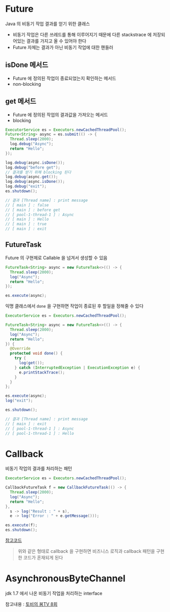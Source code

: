 # Future
Java 의 비동기 작업 결과를 얻기 위한 클래스
- 비동기 작업은 다른 쓰레드를 통해 이루어지기 때문에 다른 stackstrace 에 저장되어있는 결과를 가지고 올 수 있어야 한다
- Future 자체는 결과가 아닌 비동기 작업에 대한 핸들러

## isDone 메서드
- Future 에 정의된 작업이 종료되었는지 확인하는 메서드
- non-blocking

## get 메서드
- Future 에 정의된 작업의 결과값을 가져오는 메서드
- blocking

```java
ExecutorService es = Executors.newCachedThreadPool();
Future<String> async = es.submit(() -> {
  Thread.sleep(2000);
  log.debug("Async");
  return "Hello";
});

log.debug(async.isDone());
log.debug("before get");
// 결과를 받기 위해 blocking 된다
log.debug(async.get());
log.debug(async.isDone());
log.debug("exit");
es.shutdown();

// 결과 [Thread name] : print message
// [ main ] : false
// [ main ] : before get
// [ pool-1-thread-1 ] : Async
// [ main ] : Hello
// [ main ] : true
// [ main ] : exit
```

## FutureTask 
Future 의 구현체로 Callable 을 넘겨서 생성할 수 있음
```java
FutureTask<String> async = new FutureTask<>(() -> {
  Thread.sleep(2000);
  log("Async");
  return "Hello";
});

es.execute(async);
```

익명 클래스에서 `done` 을 구현하면 작업이 종료된 후 할일을 정해줄 수 있다
```java
ExecutorService es = Executors.newCachedThreadPool();

FutureTask<String> async = new FutureTask<>(() -> {
  Thread.sleep(2000);
  log("Async");
  return "Hello";
}) {
  @Override
  protected void done() {
    try {
      log(get());
    } catch (InterruptedException | ExecutionException e) {
      e.printStackTrace();
    }
  }
};

es.execute(async);
log("exit");

es.shutdown();

// 결과 [Thread name] : print message
// [ main ] : exit
// [ pool-1-thread-1 ] : Async
// [ pool-1-thread-1 ] : Hello
```

# Callback
비동기 작업의 결과를 처리하는 패턴

```java
ExecutorService es = Executors.newCachedThreadPool();

CallbackFutureTask f = new CallbackFutureTask(() -> {
  Thread.sleep(2000);
  log("Async");
  return "Hello";
},
  s -> log("Result : " + s),
  e -> log("Error : " + e.getMessage()));

es.execute(f);
es.shutdown();
```
[참고코드](https://github.com/pch8388/study-java-base/blob/master/study-reactive/src/main/java/me/reactive/study/base/CallbackFutureTaskEx.java)
> 위와 같은 형태로 callback 을 구현하면 비즈니스 로직과 callback 패턴을 구현한 코드가 혼재되게 된다


# AsynchronousByteChannel
jdk 1.7 에서 나온 비동기 작업을 처리하는 interface

참고내용 : [토비의 봄TV 8회](https://www.youtube.com/watch?v=aSTuQiPB4Ns&list=PLv-xDnFD-nnmof-yoZQN8Fs2kVljIuFyC&index=7)